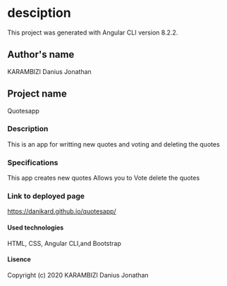 # desciption
This project was generated with Angular CLI version 8.2.2.

## Author's name
KARAMBIZI Danius Jonathan

## Project name
Quotesapp

### Description
This is an app for writting new quotes and voting and deleting the quotes

### Specifications
This app creates new quotes Allows you to Vote delete the quotes

### Link to deployed page
https://danikard.github.io/quotesapp/

#### Used technologies
HTML, CSS, Angular CLI,and Bootstrap

#### Lisence
Copyright (c) 2020 KARAMBIZI Danius Jonathan
